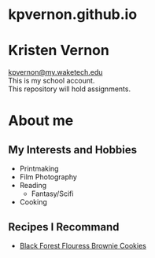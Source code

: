 # kpvernon.github.io
# Kristen Vernon  
kpvernon@my.waketech.edu  
This is my school account.  
This repository will hold assignments.
# About me
## My Interests and Hobbies
* Printmaking
* Film Photography
* Reading
  * Fantasy/Scifi
* Cooking  
## Recipes I Recommand
* [Black Forest Flouress Brownie Cookies](https://theloopywhisk.com/2021/12/30/black-forest-flourless-brownie-cookies/)
